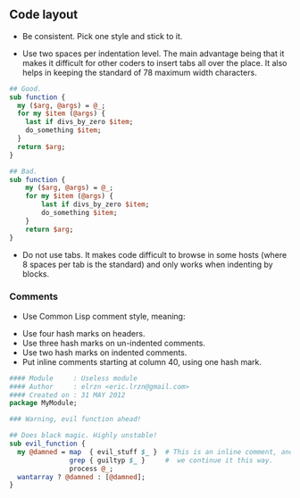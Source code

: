 ## Code layout

* Be consistent. Pick one style and stick to it.

* Use two spaces per indentation level. The main advantage being that it makes
  it difficult for other coders to insert tabs all over the place. It also
  helps in keeping the standard of 78 maximum width characters.

```perl
## Good.
sub function {
  my ($arg, @args) = @_;
  for my $item (@args) {
    last if divs_by_zero $item;
    do_something $item;
  }
  return $arg;
}

## Bad.
sub function {
    my ($arg, @args) = @_;
    for my $item (@args) {
        last if divs_by_zero $item;
        do_something $item;
    }
    return $arg;
}
```

* Do not use tabs. It makes code difficult to browse in some hosts (where 8
  spaces per tab is the standard) and only works when indenting by blocks.

### Comments

* Use Common Lisp comment style, meaning:

- Use four hash marks on headers.
- Use three hash marks on un-indented comments.
- Use two hash marks on indented comments.
- Put inline comments starting at column 40, using one hash mark.

```perl
#### Module     : Useless module
#### Author     : elrzn <eric.lrzn@gmail.com>
#### Created on : 31 MAY 2012
package MyModule;

### Warning, evil function ahead!

## Does black magic. Highly unstable!
sub evil_function {
  my @damned = map  { evil_stuff $_ }  # This is an inline comment, and
               grep { guiltyp $_ }     #  we continue it this way.
               process @_;
  wantarray ? @damned : [@damned];
}
```

